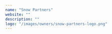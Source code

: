```yaml
---
name: "Snow Partners"
website: ""
description: ""
logo: "/images/owners/snow-partners-logo.png"
---
```


